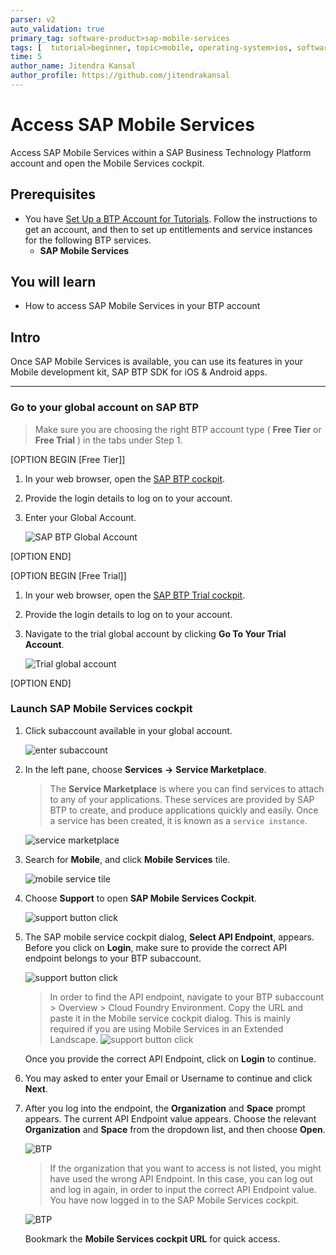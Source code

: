 ```yaml
---
parser: v2
auto_validation: true
primary_tag: software-product>sap-mobile-services
tags: [  tutorial>beginner, topic>mobile, operating-system>ios, software-product>sap-business-technology-platform, software-product>sap-mobile-services, software-product>sap-btp-sdk-for-ios, software-product>sap-btp-sdk-for-android, software-product>sap-mobile-cards, software-product>mobile-development-kit-client]
time: 5
author_name: Jitendra Kansal
author_profile: https://github.com/jitendrakansal
---
```

# Access SAP Mobile Services
<!-- description --> Access SAP Mobile Services within a SAP Business Technology Platform account and open the Mobile Services cockpit.

## Prerequisites  
- You have [Set Up a BTP Account for Tutorials](https://developers.sap.com/group.btp-setup.html). Follow the instructions to get an account, and then to set up entitlements and service instances for the following BTP services.
    - **SAP Mobile Services**

## You will learn
  - How to access SAP Mobile Services in your BTP account

## Intro
Once SAP Mobile Services is available, you can use its features in your Mobile development kit, SAP BTP SDK for iOS & Android apps.

---

### Go to your global account on SAP BTP


> Make sure you are choosing the right BTP account type ( **Free Tier** or **Free Trial** ) in the tabs under Step 1.


[OPTION BEGIN [Free Tier]]

1. In your web browser, open the [SAP BTP cockpit](https://account.hana.ondemand.com/cockpit).

2. Provide the login details to log on to your account.

3. Enter your Global Account.

    ![SAP BTP Global Account](img-1.1.png)

[OPTION END]

[OPTION BEGIN [Free Trial]]

1. In your web browser, open the [SAP BTP Trial cockpit](https://account.hanatrial.ondemand.com/cockpit).

2. Provide the login details to log on to your account.

3. Navigate to the trial global account by clicking **Go To Your Trial Account**.

    ![Trial global account](img-1.2.png)

[OPTION END]


### Launch SAP Mobile Services cockpit


1. Click subaccount available in your global account.

    ![enter subaccount](img-2.1.png)

2. In the left pane, choose **Services** **&rarr;** **Service Marketplace**.

    >The **Service Marketplace** is where you can find services to attach to any of your applications. These services are provided by SAP BTP to create, and produce applications quickly and easily. Once a service has been created, it is known as a `service instance`.

    ![service marketplace](img-2.2.png)

3. Search for **Mobile**, and click **Mobile Services** tile.  

    ![mobile service tile](img-2.3.png)

4. Choose **Support** to open **SAP Mobile Services Cockpit**.

    ![support button click](img-2.4.png)

5. The SAP mobile service cockpit dialog, **Select API Endpoint**, appears. Before you click on **Login**, make sure to provide the correct API endpoint belongs to your BTP subaccount. 

    ![support button click](img-2.4.1.png)

    >In order to find the API endpoint, navigate to your BTP subaccount > Overview > Cloud Foundry Environment. Copy the URL and paste it in the Mobile service cockpit dialog. This is mainly required if you are using Mobile Services in an Extended Landscape. 
    >![support button click](img-2.4.2.png)

    Once you provide the correct API Endpoint, click on **Login** to continue.

6. You may asked to enter your Email or Username to continue and click **Next**.

7. After you log into the endpoint, the **Organization** and **Space** prompt appears. The current API Endpoint value appears. Choose the relevant **Organization** and **Space** from the dropdown list, and then choose **Open**.

    ![BTP](img-2.5.png)

    >If the organization that you want to access is not listed, you might have used the wrong API Endpoint. In this case, you can log out and log in again, in order to input the correct API Endpoint value.
    You have now logged in to the SAP Mobile Services cockpit.

    ![BTP](img-2.6.png)

    Bookmark the **Mobile Services cockpit URL** for quick access.


